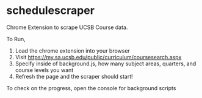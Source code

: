 # schedulescraper

Chrome Extension to scrape UCSB Course data.

To Run, 
1) Load the chrome extension into your browser
2) Visit https://my.sa.ucsb.edu/public/curriculum/coursesearch.aspx
3) Specify inside of background.js, how many subject areas, quarters, and course levels you want
4) Refresh the page and the scraper should start! 

To check on the progress, open the console for background scripts

